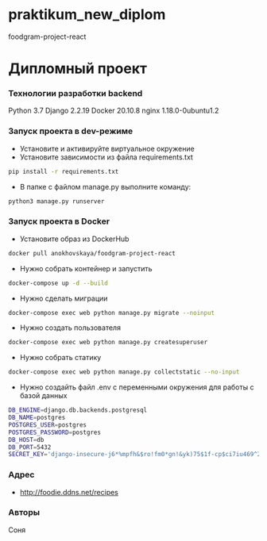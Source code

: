 # praktikum_new_diplom
foodgram-project-react
<!-- ![example Actions Status](https://github.com/AnokhovskayaSofia/foodgram-project-react/actions/workflows/main/badge.svg)](https://github.com/AnokhovskayaSofia/foodgram-project-react/actions) -->
# Дипломный проект
### Технологии разработки backend
Python 3.7
Django 2.2.19
Docker 20.10.8
nginx 1.18.0-0ubuntu1.2
### Запуск проекта в dev-режиме
- Установите и активируйте виртуальное окружение
- Установите зависимости из файла requirements.txt
```bash
pip install -r requirements.txt
``` 
- В папке с файлом manage.py выполните команду:
```bash
python3 manage.py runserver
```
### Запуск проекта в Docker
- Установите образ из DockerHub
```bash
docker pull anokhovskaya/foodgram-project-react
``` 
- Нужно собрать контейнер и запустить
```bash
docker-compose up -d --build
``` 
- Нужно сделать миграции
```bash
docker-compose exec web python manage.py migrate --noinput
```
- Нужно создать пользователя
```bash
docker-compose exec web python manage.py createsuperuser
```
- Нужно собрать статику
```bash
docker-compose exec web python manage.py collectstatic --no-input
```
- Нужно создайть файл .env с переменными окружения для работы с базой данных
```bash
DB_ENGINE=django.db.backends.postgresql
DB_NAME=postgres
POSTGRES_USER=postgres
POSTGRES_PASSWORD=postgres
DB_HOST=db
DB_PORT=5432
SECRET_KEY='django-insecure-j6*%mpfh&$ro!fm0*gn!&yk)75$1f-cp$ci7iu469^2n1691hs'
```
### Адрес
- http://foodie.ddns.net/recipes
### Авторы
Соня
